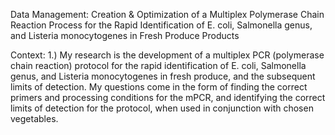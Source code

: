 Data Management: Creation & Optimization of a Multiplex Polymerase Chain Reaction Process for the Rapid Identification of E. coli, Salmonella genus, and Listeria monocytogenes in Fresh Produce Products

Context: 1.)	My research is the development of a multiplex PCR (polymerase chain reaction) protocol for the rapid identification of E. coli, Salmonella genus, and Listeria monocytogenes in fresh produce, and the subsequent limits of detection. My questions come in the form of finding the correct primers and processing conditions for the mPCR, and identifying the correct limits of detection for the protocol, when used in conjunction with chosen vegetables.
